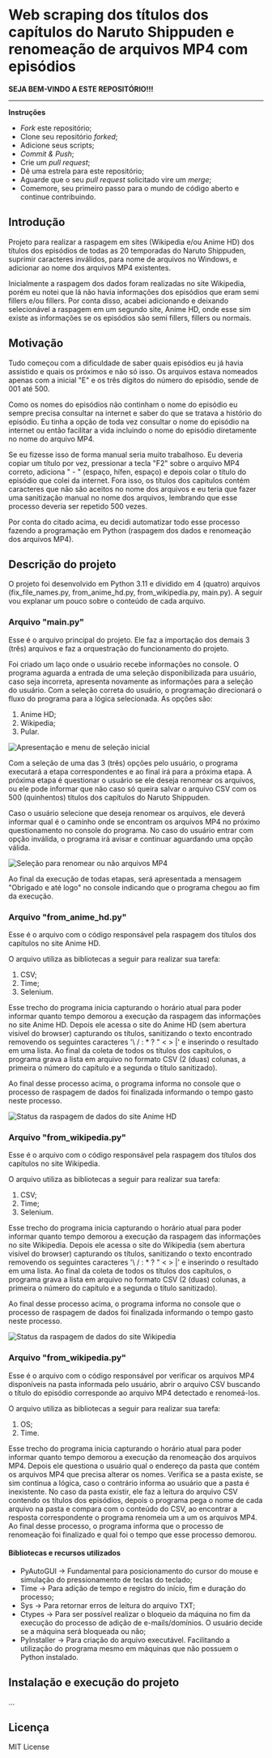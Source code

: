 # Web scraping dos títulos dos capítulos do Naruto Shippuden e renomeação de arquivos MP4 com episódios

**SEJA BEM-VINDO A ESTE REPOSITÓRIO!!!**

-------------

**Instruções**

 - *Fork* este repositório;
 - Clone seu repositório *forked*;
 - Adicione seus scripts;
 - *Commit & Push*;
 - Crie um *pull request*;
 - Dê uma estrela para este repositório;
 - Aguarde que o seu *pull request* solicitado vire um *merge*;
 - Comemore, seu primeiro passo para o mundo de código aberto e continue contribuindo.

## Introdução

Projeto para realizar a raspagem em sites (Wikipedia e/ou Anime HD) dos títulos dos episódios de todas as 20 temporadas do Naruto Shippuden, suprimir caracteres inválidos, para nome de arquivos no Windows, e adicionar ao nome dos arquivos MP4 existentes.

Inicialmente a raspagem dos dados foram realizadas no site Wikipedia, porém eu notei que lá não havia informações dos episódios que eram semi fillers e/ou fillers. Por conta disso, acabei adicionando e deixando selecionável a raspagem em um segundo site, Anime HD, onde esse sim existe as informações se os episódios são semi fillers, fillers ou normais.

## Motivação

Tudo começou com a dificuldade de saber quais episódios eu já havia assistido e quais os próximos e não só isso. Os arquivos estava nomeados apenas com a inicial "E" e os três dígitos do número do episódio, sende de 001 até 500.

Como os nomes do episódios não continham o nome do episódio eu sempre precisa consultar na internet e saber do que se tratava a histório do episódio. Eu tinha a opção de toda vez consultar o nome do episódio na internet ou então facilitar a vida incluindo o nome do episódio diretamente no nome do arquivo MP4.

Se eu fizesse isso de forma manual seria muito trabalhoso. Eu deveria copiar um título por vez, pressionar a tecla "F2" sobre o arquivo MP4 correto, adiciona " - " (espaço, hífen, espaço) e depois colar o título do episódio que colei da internet. Fora isso, os títulos dos capitulos contém caracteres que não são aceitos no nome dos arquivos e eu teria que fazer uma sanitização manual no nome dos arquivos, lembrando que esse processo deveria ser repetido 500 vezes.

Por conta do citado acima, eu decidi automatizar todo esse processo fazendo a programação em Python (raspagem dos dados e renomeação dos arquivos MP4).

## Descrição do projeto

O projeto foi desenvolvido em Python 3.11 e dividido em 4 (quatro) arquivos (fix_file_names.py, from_anime_hd.py, from_wikipedia.py, main.py). A seguir vou explanar um pouco sobre o conteúdo de cada arquivo.

### Arquivo "main.py"

Esse é o arquivo principal do projeto. Ele faz a importação dos demais 3 (três) arquivos e faz a orquestração do funcionamento do projeto.

Foi criado um laço onde o usuário recebe informações no console. O programa aguarda a entrada de uma seleção disponibilizada para usuário, caso seja incorreta, apresenta novamente as informações para a seleção do usuário. Com a seleção correta do usuário, o programação direcionará o fluxo do programa para a lógica selecionada. As opções são:

1. Anime HD;
2. Wikipedia;
3. Pular.

![Apresentação e menu de seleção inicial](img/menu_selecao_inicial.png)

Com a seleção de uma das 3 (três) opções pelo usuário, o programa executará a etapa correspondentes e ao final irá para a próxima etapa. A próxima etapa é questionar o usuário se ele deseja renomear os arquivos, ou ele pode informar que não caso só queira salvar o arquivo CSV com os 500 (quinhentos) títulos dos capítulos do Naruto Shippuden.

Caso o usuário selecione que deseja renomear os arquivos, ele deverá informar qual é o caminho onde se encontram os arquivos MP4 no próximo questionamento no console do programa. No caso do usuário entrar com opção inválida, o programa irá avisar e continuar aguardando uma opção válida.

![Seleção para renomear ou não arquivos MP4](img/menu_selecao_secundaria.png)

Ao final da execução de todas etapas, será apresentada a mensagem "Obrigado e até logo" no console indicando que o programa chegou ao fim da execução.

### Arquivo "from_anime_hd.py"

Esse é o arquivo com o código responsável pela raspagem dos títulos dos capítulos no site Anime HD.

O arquivo utiliza as bibliotecas a seguir para realizar sua tarefa:

1. CSV;
2. Time;
3. Selenium.

Esse trecho do programa inicia capturando o horário atual para poder informar quanto tempo demorou a execução da raspagem das informações no site Anime HD. Depois ele acessa o site do Anime HD (sem abertura visível do browser) capturando os títulos, sanitizando o texto encontrado removendo os seguintes caracteres '\ / : * ? " < > |' e inserindo o resultado em uma lista. Ao final da coleta de todos os títulos dos capítulos, o programa grava a lista em arquivo no formato CSV (2 (duas) colunas, a primeira o número do capítulo e a segunda o título sanitizado).

Ao final desse processo acima, o programa informa no console que o processo de raspagem de dados foi finalizada informando o tempo gasto neste processo.

![Status da raspagem de dados do site Anime HD](img/status_web_scraping.PNG)

### Arquivo "from_wikipedia.py"

Esse é o arquivo com o código responsável pela raspagem dos títulos dos capítulos no site Wikipedia.

O arquivo utiliza as bibliotecas a seguir para realizar sua tarefa:

1. CSV;
2. Time;
3. Selenium.

Esse trecho do programa inicia capturando o horário atual para poder informar quanto tempo demorou a execução da raspagem das informações no site Wikipedia. Depois ele acessa o site do Wikipedia (sem abertura visível do browser) capturando os títulos, sanitizando o texto encontrado removendo os seguintes caracteres '\ / : * ? " < > |' e inserindo o resultado em uma lista. Ao final da coleta de todos os títulos dos capítulos, o programa grava a lista em arquivo no formato CSV (2 (duas) colunas, a primeira o número do capítulo e a segunda o título sanitizado).

Ao final desse processo acima, o programa informa no console que o processo de raspagem de dados foi finalizada informando o tempo gasto neste processo.

![Status da raspagem de dados do site Wikipedia](img/status_web_scraping.png)

### Arquivo "from_wikipedia.py"

Esse é o arquivo com o código responsável por verificar os arquivos MP4 disponíveis na pasta informada pelo usuário, abrir o arquivo CSV buscando o título do episódio corresponde ao arquivo MP4 detectado e renomeá-los.

O arquivo utiliza as bibliotecas a seguir para realizar sua tarefa:

1. OS;
2. Time.

Esse trecho do programa inicia capturando o horário atual para poder informar quanto tempo demorou a execução da renomeação dos arquivos MP4. Depois ele questiona o usuário qual o endereço da pasta que contém os arquivos MP4 que precisa alterar os nomes. Verifica se a pasta existe, se sim continua a lógica, caso o contrário informa ao usuário que a pasta é inexistente. No caso da pasta existir, ele faz a leitura do arquivo CSV contendo os títulos dos episódios, depois o programa pega o nome de cada arquivo na pasta e compara com o conteúdo do CSV, ao encontrar a resposta correspondente o programa renomeia um a um os arquivos MP4. Ao final desse processo, o programa informa que o processo de renomeação foi finalizado e qual foi o tempo que esse processo demorou.

#### Bibliotecas e recursos utilizados

 - PyAutoGUI -> Fundamental para posicionamento do cursor do mouse e simulação do pressionamento de teclas do teclado;
 - Time -> Para adição de tempo e registro do início, fim e duração do processo;
 - Sys -> Para retornar erros de leitura do arquivo TXT;
 - Ctypes -> Para ser possível realizar o bloqueio da máquina no fim da execução do processo de adição de e-mails/domínios. O usuário decide se a máquina será bloqueada ou não;
 - PyInstaller -> Para criação do arquivo executável. Facilitando a utilização do programa mesmo em máquinas que não possuem o Python instalado.

 ## Instalação e execução do projeto

 ...

 ## Licença

 MIT License

